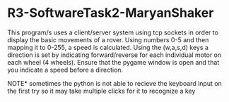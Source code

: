 # R3-SoftwareTask2-MaryanShaker
This program/s uses a client/server system using tcp sockets in order to display the basic movements of a rover. Using numbers 0-5 and then mapping it to 0-255, a speed is calculated. Using the (w,a,s,d) keys a direction is set by indicating forward/reverse for each individual motor on each wheel (4 wheels). Ensure that the pygame window is open and that you indicate a speed before a direction. 

NOTE* sometimes the python is not able to recieve the keyboard input on the first try so it may take multiple clicks for it to recognize a key
